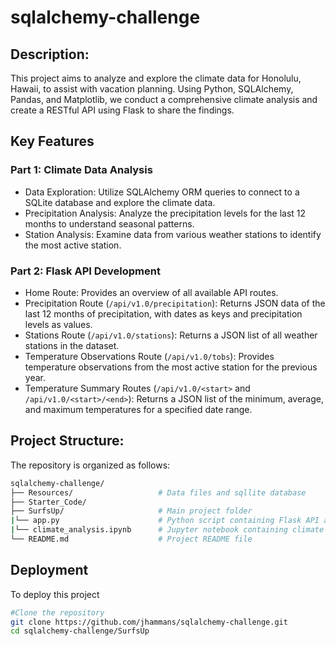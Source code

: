 # sqlalchemy-challenge

## Description:
This project aims to analyze and explore the climate data for Honolulu, Hawaii, to assist with vacation planning. Using Python, SQLAlchemy, Pandas, and Matplotlib, we conduct a comprehensive climate analysis and create a RESTful API using Flask to share the findings.

## Key Features
### Part 1: Climate Data Analysis
- Data Exploration: Utilize SQLAlchemy ORM queries to connect to a SQLite database and explore the climate data.
- Precipitation Analysis: Analyze the precipitation levels for the last 12 months to understand seasonal patterns.
- Station Analysis: Examine data from various weather stations to identify the most active station.
### Part 2: Flask API Development
- Home Route: Provides an overview of all available API routes.
- Precipitation Route (`/api/v1.0/precipitation`): Returns JSON data of the last 12 months of precipitation, with dates as keys and precipitation levels as values.
- Stations Route (`/api/v1.0/stations`): Returns a JSON list of all weather stations in the dataset.
- Temperature Observations Route (`/api/v1.0/tobs`): Provides temperature observations from the most active station for the previous year.
- Temperature Summary Routes (`/api/v1.0/<start>` and `/api/v1.0/<start>/<end>`): Returns a JSON list of the minimum, average, and maximum temperatures for a specified date range.


## Project Structure:
The repository is organized as follows:

```bash
sqlalchemy-challenge/
├── Resources/                   # Data files and sqllite database
├── Starter_Code/     
├── SurfsUp/                     # Main project folder
|└── app.py                      # Python script containing Flask API application
|└── climate_analysis.ipynb      # Jupyter notebook containing climate data analysis for Part 1
└── README.md                    # Project README file
```

## Deployment
To deploy this project

```bash
#Clone the repository
git clone https://github.com/jhammans/sqlalchemy-challenge.git
cd sqlalchemy-challenge/SurfsUp
```

